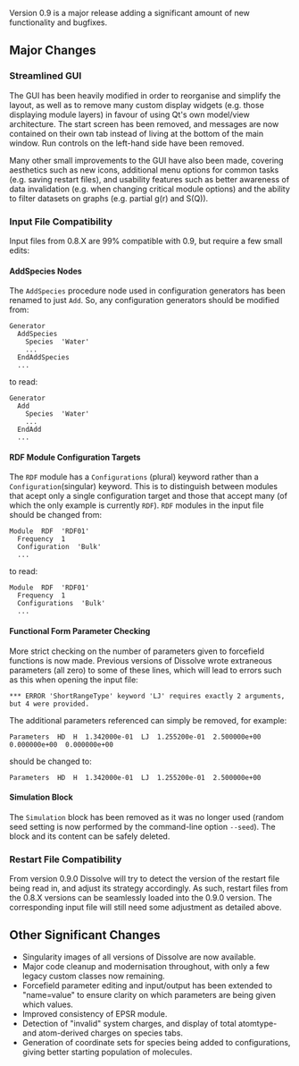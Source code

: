 Version 0.9 is a major release adding a significant amount of new functionality and bugfixes.

## Major Changes

### Streamlined GUI

The GUI has been heavily modified in order to reorganise and simplify the layout, as well as to remove many custom display widgets (e.g. those displaying module layers) in favour of using Qt's own model/view architecture. The start screen has been removed, and messages are now contained on their own tab instead of living at the bottom of the main window. Run controls on the left-hand side have been removed.

Many other small improvements to the GUI have also been made, covering aesthetics such as new icons, additional menu options for common tasks (e.g. saving restart files), and usability features such as better awareness of data invalidation (e.g. when changing critical module options) and the ability to filter datasets on graphs (e.g. partial g(r) and S(Q)).

### Input File Compatibility

Input files from 0.8.X are 99% compatible with 0.9, but require a few small edits:

#### AddSpecies Nodes

The `AddSpecies` procedure node used in configuration generators has been renamed to just `Add`. So, any configuration generators should be modified from:

```
Generator
  AddSpecies
    Species  'Water'
    ...
  EndAddSpecies
  ...
```
to read:
```
Generator
  Add
    Species  'Water'
    ...
  EndAdd
  ...
```

#### RDF Module Configuration Targets

The `RDF` module has a `Configurations` (plural) keyword rather than a `Configuration`(singular) keyword. This is to distinguish between modules that acept only a single configuration target and those that accept many (of which the only example is currently `RDF`). `RDF` modules in the input file should be changed from:

```
Module  RDF  'RDF01'
  Frequency  1
  Configuration  'Bulk'
  ...
```
to read:
```
Module  RDF  'RDF01'
  Frequency  1
  Configurations  'Bulk'
  ...
```

#### Functional Form Parameter Checking

More strict checking on the number of parameters given to forcefield functions is now made. Previous versions of Dissolve wrote extraneous parameters (all zero) to some of these lines, which will lead to errors such as this when opening the input file:
```
*** ERROR 'ShortRangeType' keyword 'LJ' requires exactly 2 arguments, but 4 were provided.
```

The additional parameters referenced can simply be removed, for example:
```
Parameters  HD  H  1.342000e-01  LJ  1.255200e-01  2.500000e+00  0.000000e+00  0.000000e+00
```
should be changed to:
```
Parameters  HD  H  1.342000e-01  LJ  1.255200e-01  2.500000e+00
```

#### Simulation Block

The `Simulation` block has been removed as it was no longer used (random seed setting is now performed by the command-line option `--seed`).  The block and its content can be safely deleted.

### Restart File Compatibility

From version 0.9.0 Dissolve will try to detect the version of the restart file being read in, and adjust its strategy accordingly.  As such, restart files from the 0.8.X versions can be seamlessly loaded into the 0.9.0 version. The corresponding input file will still need some adjustment as detailed above.

## Other Significant Changes
- Singularity images of all versions of Dissolve are now available.
- Major code cleanup and modernisation throughout, with only a few legacy custom classes now remaining.
- Forcefield parameter editing and input/output has been extended to "name=value" to ensure clarity on which parameters are being given which values.
- Improved consistency of EPSR module.
- Detection of "invalid" system charges, and display of total atomtype- and atom-derived charges on species tabs.
- Generation of coordinate sets for species being added to configurations, giving better starting population of molecules.
